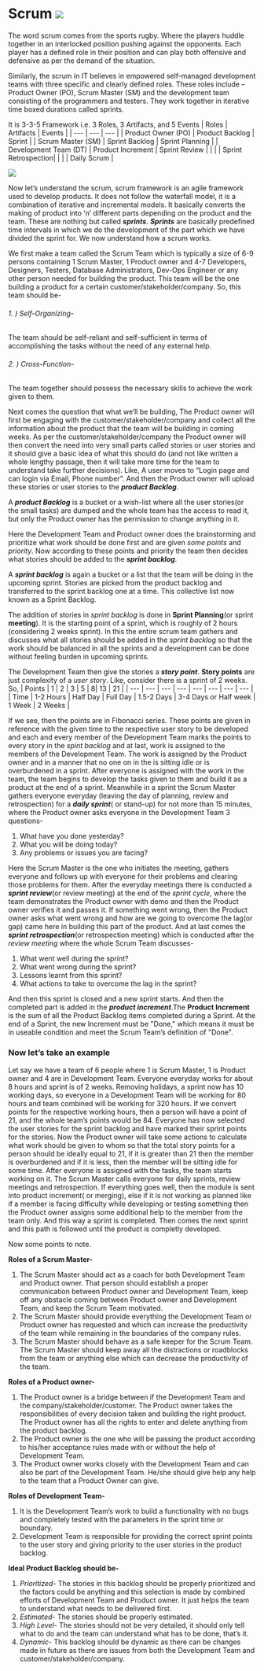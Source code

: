# Scrum      ![](https://media1.tenor.com/images/df6d2cf010f6140d4ac5ec88485ea9dc/tenor.gif?itemid=4462719)

The word scrum comes from the sports rugby. Where the players huddle together in an interlocked position pushing against the opponents. Each player has a defined role in their position and can play both offensive and defensive as per the demand of the situation.

Similarly, the scrum in IT believes in empowered self-managed development teams with three specific and clearly defined roles. These roles include – Product Owner (PO), Scrum Master (SM) and the development team consisting of the programmers and testers. They work together in iterative time boxed durations called sprints.

It is 3-3-5 Framework i.e.
3 Roles, 3 Artifacts, and 5 Events
| Roles | Artifacts | Events |
| --- | --- | --- |
| Product Owner (PO) | Product Backlog | Sprint |
| Scrum Master (SM)	| Sprint Backlog | Sprint Planning |
| Development Team (DT) | Product Increment | Sprint Review |
| | | Sprint Retrospection|
| | | Daily Scrum | 

![](https://zaynabzahrablog.files.wordpress.com/2017/10/11-e1507403418292.png?w=588)

Now let’s understand the scrum, scrum framework is an agile framework used to develop products. It does not follow the waterfall model, it is a combination of iterative and incremental models. It basically converts the making of product into ‘n’ different parts depending on the product and the team. These are nothing but called **_sprints_**. **_Sprints_** are basically predefined time intervals in which we do the development of the part which we have divided the sprint for. We now understand how a scrum works.

We first make a team called the Scrum Team which is typically a size of 6-9 persons containing 1 Scrum Master, 1 Product owner and 4-7 Developers, Designers, Testers, Database Administrators, Dev-Ops Engineer or any other person needed for building the product.
This team will be the one building a product for a certain customer/stakeholder/company. So, this team should be-
###### 1.	) Self-Organizing- 
The team should be self-reliant and self-sufficient in terms of accomplishing the tasks without the need of any external help.
###### 2.	) Cross-Function-
The team together should possess the necessary skills to achieve the work given to them. 

Next comes the question that what we’ll be building,
The Product owner will first be engaging with the customer/stakeholder/company and collect all the information about the product that the team will be building in coming weeks. As per the customer/stakeholder/company the Product owner will then convert the need into very small parts called stories or user stories and it should give a basic idea of what this should do (and not like written a whole lengthy passage, then it will take more time for the team to understand take further decisions). Like, A user moves to “Login page and can login via Email, Phone number”. And then the Product owner will upload these stories or user stories to the **_product Backlog_**.

A **_product Backlog_** is a bucket or a wish-list where all the user stories(or the small tasks) are dumped and the whole team has the access to read it, but only the Product owner has the permission to change anything in it.

Here the Development Team and Product owner does the brainstorming and prioritize what work should be done first and are given *some points* and *priority*. Now according to these points and priority the team then decides what stories should be added to the **_sprint backlog_**.

A **_sprint backlog_** is again a bucket or a list that the team will be doing in the upcoming sprint. Stories are picked from the product backlog and transferred to the sprint backlog one at a time. This collective list now known as a Sprint Backlog.
 
The addition of stories in *sprint backlog* is done in **Sprint Planning**(or sprint **meeting**). It is the starting point of a sprint, which is roughly of 2 hours (considering 2 weeks sprint). In this the entire scrum team gathers and discusses what all stories should be added in the *sprint backlog* so that the work should be balanced in all the sprints and a development can be done without feeling burden in upcoming sprints.

The Development Team then give the stories a **_story point_**.
**Story points** are just complexity of a *user story*. Like, consider there is a sprint of 2 weeks. So,
| Points | 1 | 2 | 3 | 5 | 8| 13 | 21 |
| --- | --- | --- | --- | --- | --- | --- | --- |
| Time | 1-2 Hours | Half Day | Full Day | 1.5-2 Days | 3-4 Days or Half week | 1 Week | 2 Weeks |

If we see, then the points are in Fibonacci series. These points are given in reference with the given time to the respective user story to be developed and each and every member of the Development Team marks the points to every story in the *spint backlog* and at last, work is assigned to the members of the Development Team. The work is assigned by the Product owner and in a manner that no one on in the is sitting idle or is overburdened in a sprint.
After everyone is assigned with the work in the team, the team begins to develop the tasks given to them and build it as a product at the end of a sprint. Meanwhile in a sprint the Scrum Master gathers everyone everyday (leaving the day of planning, review and retrospection) for a **_daily sprint_**( or stand-up) for not more than 15 minutes, where the Product owner asks everyone in the Development Team 3 questions-
1. What have you done yesterday?
1. What you will be doing today?
1. Any problems or issues you are facing?

Here the Scrum Master is the one who initiates the meeting, gathers everyone and follows up with everyone for their problems and clearing those problems for them.
After the everyday meetings there is conducted a **_sprint review_**(or review meeting) at the end of the *sprint cycle*, where the team demonstrates the Product owner with demo and then the Product owner verifies it and passes it. If something went wrong, then the Product owner asks what went wrong and how are we going to overcome the lag(or gap) came here in building this part of the product.
And at last comes the **_sprint retrospection_**(or retrospection meeting) which is conducted after the *review meeting* where the whole Scrum Team discusses-
1.	What went well during the sprint?
1.	What went wrong during the sprint?
1.	Lessons learnt from this sprint?
1.	What actions to take to overcome the lag in the sprint?

And then this sprint is closed and a new sprint starts.
And then the completed part is added in the **_product increment_**.The **Product Increment** is the sum of all the Product Backlog items completed during a Sprint. At the end of a Sprint, the new Increment must be "Done," which means it must be in useable condition and meet the Scrum Team’s definition of "Done".


### Now let’s take an example
Let say we have a team of 6 people where 1 is Scrum Master, 1 is Product owner and 4 are in Development Team.
Everyone everyday works for about 8 hours and sprint is of 2 weeks. Removing holidays, a sprint now has 10 working days, so everyone in a Development Team will be working for 80 hours and team combined will be working for 320 hours. If we convert points for the respective working hours, then a person will have a point of 21, and the whole team’s points would be 84.
Everyone has now selected the user stories for the sprint backlog and have marked their sprint points for the stories. Now the Product owner will take some actions to calculate what work should be given to whom so that the total story  points for a person should be ideally equal to 21, if it is greater than 21 then the member is overburdened and if it is less, then the member will be sitting idle for some time. After everyone is assigned with the tasks, the team starts working on it. The Scrum Master calls everyone for daily sprints, review meetings and retrospection. If everything goes well, then the module is sent into product increment( or merging), else if it is not working as planned like if a member is facing difficulty while developing or testing something then the Product owner assigns some additional help to the member from the team only. And this way a sprint is completed. Then comes the next sprint and this path is followed until the product is completly developed.


Now some points to note.

**Roles of a Scrum Master-**
1.	The Scrum Master should act as a coach for both Development Team and Product owner. That person should establish a proper communication between Product owner and Development Team, keep off any obstacle coming between Product owner and Development Team, and keep the Scrum Team motivated.
1.	The Scrum Master should provide everything the Development Team or Product owner has requested and which can increase the productivity of the team while remaining in the boundaries of the company rules.
1.	The Scrum Master should behave as a safe keeper for the Scrum Team. The Scrum Master should keep away all the distractions or roadblocks from the team or anything else which can decrease the productivity of the team.

**Roles of a Product owner-**

1. The Product owner is a bridge between if the Development Team and the company/stakeholder/customer. The Product owner takes the responsibilities of every decision taken and building the right product. The Product owner has all the rights to enter and delete anything from the product backlog. 
1. The Product owner is the one who will be passing the product according to his/her acceptance rules made with or without the help of Development Team.
1. The Product owner works closely with the Development Team and can also be part of the Development Team. He/she should give help any help to the team that a Product Owner can give.

**Roles of Development Team-**
1. It is the Development Team’s work to build a functionality with no bugs and completely tested with the parameters in the sprint time or boundary.
1.	Development Team is responsible for providing the correct sprint points to the user story and giving priority to the user stories in the product backlog.

**Ideal Product Backlog should be-**
1.	*Prioritized*- The stories in this backlog should be properly prioritized and the factors could be anything and this selection is made by combined efforts of Development Team and Product owner. It just helps the team to understand what needs to be delivered first.
1.	*Estimated*- The stories should be properly estimated.
1.	*High Level*- The stories should not be very detailed, it should only tell what to do and the team can understand what has to be done, that’s it.
1.	*Dynamic*- This backlog should be dynamic as there can be changes made in future as there are issues from both the Development Team and customer/stakeholder/company.
